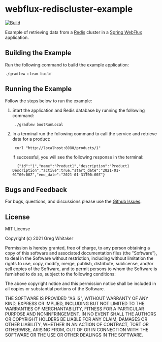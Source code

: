 # webflux-rediscluster-example
[![Build](https://github.com/gregwhitaker/webflux-rediscluster-example/actions/workflows/gradle.yml/badge.svg)](https://github.com/gregwhitaker/webflux-rediscluster-example/actions/workflows/gradle.yml)

Example of retrieving data from a [Redis](https://redis.io/) cluster in a [Spring WebFlux](https://docs.spring.io/spring-framework/docs/current/reference/html/web-reactive.html) application.

## Building the Example
Run the following command to build the example application:

    ./gradlew clean build

## Running the Example
Follow the steps below to run the example:

1. Start the application and Redis database by running the following command:

        ./gradlew bootRunLocal

2. In a terminal run the following command to call the service and retrieve data for a product:

        curl "http://localhost:8080/products/1"

   If successful, you will see the following response in the terminal:

         {"id":"1","name":"Product1","description":"Product1 Description","active":true,"start_date":"2021-01-01T00:00Z","end_date":"2021-01-31T00:00Z"}

## Bugs and Feedback
For bugs, questions, and discussions please use the [Github Issues](https://github.com/gregwhitaker/webflux-rediscluster-example/issues).

## License
MIT License

Copyright (c) 2021 Greg Whitaker

Permission is hereby granted, free of charge, to any person obtaining a copy
of this software and associated documentation files (the "Software"), to deal
in the Software without restriction, including without limitation the rights
to use, copy, modify, merge, publish, distribute, sublicense, and/or sell
copies of the Software, and to permit persons to whom the Software is
furnished to do so, subject to the following conditions:

The above copyright notice and this permission notice shall be included in all
copies or substantial portions of the Software.

THE SOFTWARE IS PROVIDED "AS IS", WITHOUT WARRANTY OF ANY KIND, EXPRESS OR
IMPLIED, INCLUDING BUT NOT LIMITED TO THE WARRANTIES OF MERCHANTABILITY,
FITNESS FOR A PARTICULAR PURPOSE AND NONINFRINGEMENT. IN NO EVENT SHALL THE
AUTHORS OR COPYRIGHT HOLDERS BE LIABLE FOR ANY CLAIM, DAMAGES OR OTHER
LIABILITY, WHETHER IN AN ACTION OF CONTRACT, TORT OR OTHERWISE, ARISING FROM,
OUT OF OR IN CONNECTION WITH THE SOFTWARE OR THE USE OR OTHER DEALINGS IN THE
SOFTWARE.
